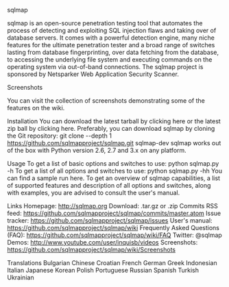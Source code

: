 sqlmap
     
sqlmap is an open-source penetration testing tool that automates the process of detecting and exploiting SQL injection flaws and taking over of database servers. It comes with a powerful detection engine, many niche features for the ultimate penetration tester and a broad range of switches lasting from database fingerprinting, over data fetching from the database, to accessing the underlying file system and executing commands on the operating system via out-of-band connections.
The sqlmap project is sponsored by Netsparker Web Application Security Scanner.

Screenshots

You can visit the collection of screenshots demonstrating some of the features on the wiki.

Installation
You can download the latest tarball by clicking here or the latest zip ball by clicking here.
Preferably, you can download sqlmap by cloning the Git repository:
git clone --depth 1 https://github.com/sqlmapproject/sqlmap.git sqlmap-dev
sqlmap works out of the box with Python version 2.6, 2.7 and 3.x on any platform.

Usage
To get a list of basic options and switches to use:
python sqlmap.py -h
To get a list of all options and switches to use:
python sqlmap.py -hh
You can find a sample run here. To get an overview of sqlmap capabilities, a list of supported features and description of all options and switches, along with examples, you are advised to consult the user's manual.

Links
Homepage: http://sqlmap.org
Download: .tar.gz or .zip
Commits RSS feed: https://github.com/sqlmapproject/sqlmap/commits/master.atom
Issue tracker: https://github.com/sqlmapproject/sqlmap/issues
User's manual: https://github.com/sqlmapproject/sqlmap/wiki
Frequently Asked Questions (FAQ): https://github.com/sqlmapproject/sqlmap/wiki/FAQ
Twitter: @sqlmap
Demos: http://www.youtube.com/user/inquisb/videos
Screenshots: https://github.com/sqlmapproject/sqlmap/wiki/Screenshots

Translations
Bulgarian
Chinese
Croatian
French
German
Greek
Indonesian
Italian
Japanese
Korean
Polish
Portuguese
Russian
Spanish
Turkish
Ukrainian
